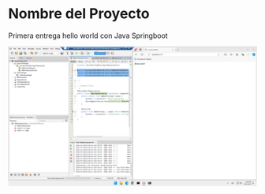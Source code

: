 # Nombre del Proyecto

Primera entrega hello world con Java Springboot

![Evidencia](assets/Evidencia.png)